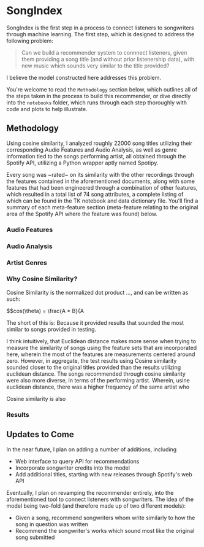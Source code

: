 
# SongIndex

SongIndex is the first step in a process to connect listeners to songwriters through machine learning. The first step, which is designed to address the following problem:

> Can we build a recommender system to connnect listeners, given them providing a song title (and without prior listenership data), with new music which sounds very similar to the title provided?

I believe the model constructed here addresses this problem. 

You're welcome to read the `Methodology` section below, which outlines all of the steps taken in the process to build this recommender, or dive directly into the `notebooks` folder, which runs through each step thoroughly with code and plots to help illustrate.

## Methodology

Using cosine similarity, I analyzed roughly 22000 song titles utilizing their corresponding Audio Features and Audio Analysis, as well as genre information tied to the songs performing artist, all obtained through the Spotify API, utilizing a Python wrapper aptly named Spotipy.

Every song was ~rated~ on its similarity with the other recordings through the features contained in the aforementioned documents, along with some features that had been engineered through a combination of other features, which resulted in a total list of 74 song attributes, a complete listing of  which can be found in the TK notebook and data dictionary file. You'll find a summary of each meta-feature section (meta-feature relating to the original area of the Spotify API where the feature was found) below.

### Audio Features 


### Audio Analysis

### Artist Genres

### Why Cosine Similarity?

Cosine Similarity is the normalized dot product ..., and can be written as such:

$$cos(\theta) = \frac{A * B}{A

The short of this is: Because it provided results that sounded the most similar to songs provided in testing.

I think intuitively, that Euclidean distance makes more sense when trying to measure the similarity of songs using the feature sets that are incorporated here, wherein the most of the features are measurements centered around zero. However, in aggregate, the test results using Cosine similarity sounded closer to the original titles provided than the results utilizing euclidean distance. The songs recommended through cosine similarity were also more diverse, in terms of the performing artist. Wherein, usine euclidean distance, there was a higher frequency of the same artist who 

Cosine similarity is also 

### Results

## Updates to Come

In the near future, I plan on adding a number of additions, including 

- Web interface to query API for recommendations
- Incorporate songwriter credits into the model
- Add additional titles, starting with new releases through Spotify's web API

Eventually, I plan on revamping the recommender entirely, into the aforementioned tool to connect listeners with songwriters. The idea of the model being two-fold (and therefore made up of two different models):

- Given a song, recommend songwriters whom write similarly to how the song in question was written
- Recommend the songwriter's works which sound most like the original song submitted



